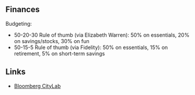 

## Finances

Budgeting:
- 50-20-30 Rule of thumb (via Elizabeth Warren): 50% on essentials, 20% on savings/stocks, 30% on fun
- 50-15-5 Rule of thumb (via Fidelity): 50% on essentials, 15% on retirement, 5% on short-term savings



## Links
- [Bloomberg CityLab](https://www.bloomberg.com/citylab)
